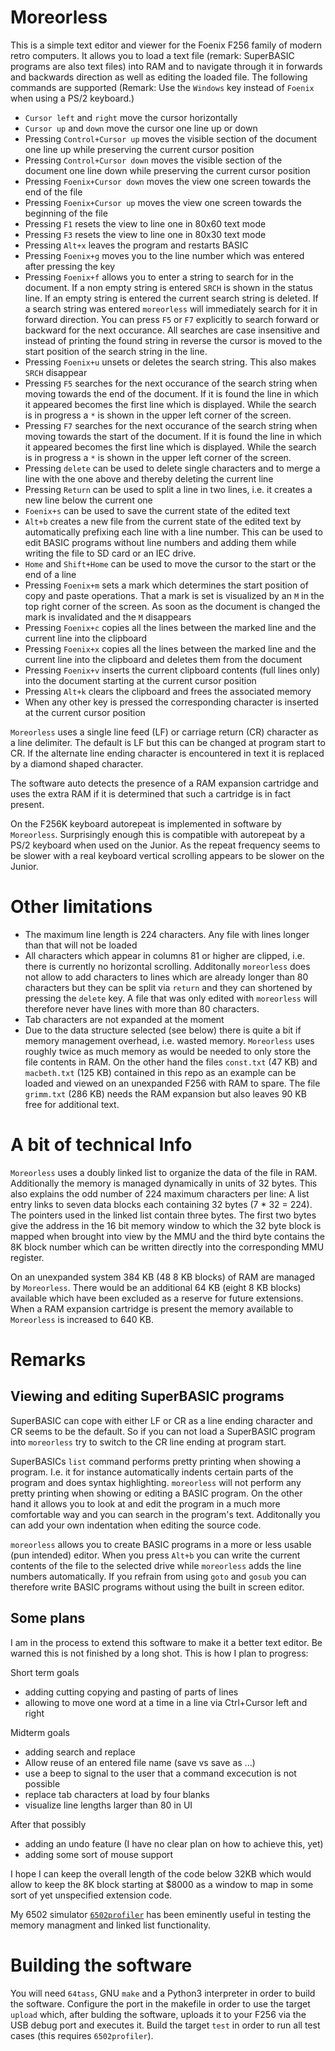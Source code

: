 # Moreorless

This is a simple text editor and viewer for the Foenix F256 family of modern retro computers. It allows you to load 
a text file (remark: SuperBASIC programs are also text files) into RAM and to navigate through it in forwards and backwards 
direction as well as editing the loaded file. The following commands are supported (Remark: Use the `Windows` key instead
of `Foenix` when using a PS/2 keyboard.)

- `Cursor left` and `right` move the cursor horizontally
- `Cursor up` and `down` move the cursor one line up or down
- Pressing `Control+Cursor up` moves the visible section of the document one line up while
preserving the current cursor position
- Pressing `Control+Cursor down` moves the visible section of the document one line down while
preserving the current cursor position
- Pressing `Foenix+Cursor down` moves the view one screen towards the end of the file
- Pressing `Foenix+Cursor up` moves the view one screen towards the beginning of the file
- Pressing `F1` resets the view to line one in 80x60 text mode
- Pressing `F3` resets the view to line one in 80x30 text mode
- Pressing `Alt+x` leaves the program and restarts BASIC
- Pressing `Foenix+g` moves you to the line number which was entered after pressing the key
- Pressing `Foenix+f` allows you to enter a string to search for in the document. If a non empty string is entered 
`SRCH` is  shown in the status line. If an empty string is entered the current search string is deleted. If
a search string was entered `moreorless` will immediately search for it in forward direction. You can press
 `F5` or `F7` explicitly to search forward or backward for the next occurance. All searches are case insensitive
and instead of printing the found string in reverse the cursor is moved to the start position of the search 
string in the line.
- Pressing `Foenix+u` unsets or deletes the search string. This also makes `SRCH` disappear
- Pressing `F5` searches for the next occurance of the search string when moving towards the end of the 
document. If it is found the line in which it appeared becomes the first line which is displayed. While
the search is in progress a `*` is shown in the upper left corner of the screen.
- Pressing `F7` searches for the next occurance of the search string when moving towards the start of the 
document. If it is found the line in which it appeared becomes the first line which is displayed. While
the search is in progress a `*` is shown in the upper left corner of the screen.
- Pressing `delete` can be used to delete single characters and to merge a line with the one above and thereby
deleting the current line
- Pressing `Return` can be used to split a line in two lines, i.e. it creates a new line below the current one
- `Foenix+s` can be used to save the current state of the edited text
- `Alt+b` creates a new file from the current state of the edited text by automatically prefixing each line with
a line number. This can be used to edit BASIC programs without line numbers and adding them while writing the
file to SD card or an IEC drive.
- `Home` and `Shift+Home` can be used to move the cursor to the start or the end of a line
- Pressing `Foenix+m` sets a mark which determines the start position of copy and paste operations. That a mark
is set is visualized by an `M` in the top right corner of the screen. As soon as the document is changed the mark 
is invalidated and the `M` disappears
- Pressing `Foenix+c` copies all the lines between the marked line and the current line into the clipboard
- Pressing `Foenix+x` copies all the lines between the marked line and the current line into the clipboard and deletes
them from the document
- Pressing `Foenix+v` inserts the current clipboard contents (full lines only) into the document starting
at the current cursor position
- Pressing `Alt+k` clears the clipboard and frees the associated memory
- When any other key is pressed the corresponding character is inserted at the current cursor position
 
`Moreorless` uses a single line feed (LF) or carriage return (CR) character as a line delimiter. The default 
is LF but this can be changed at program start to CR. If the alternate line ending character is encountered
in text it is replaced by a diamond shaped character.

The software auto detects the presence of a RAM expansion cartridge and uses the extra RAM if it is
determined that such a cartridge is in fact present.

On the F256K keyboard autorepeat is implemented in software by `Moreorless`. Surprisingly enough this is
compatible with autorepeat by a PS/2 keyboard when used on the Junior. As the repeat frequency seems
to be slower with a real keyboard vertical scrolling appears to be slower on the Junior.

# Other limitations

- The maximum line length is 224 characters. Any file with lines longer than that will not be loaded
- All characters which appear in columns 81 or higher are clipped, i.e. there is currently no horizontal scrolling.
Additonally `moreorless` does not allow to add characters to lines which are already longer than 80 characters but 
they can be split via `return` and they can shortened by pressing the `delete` key. A file that was only edited with
`moreorless` will therefore never have lines with more than 80 characters.
- Tab characters are not expanded at the moment
- Due to the data structure selected (see below) there is quite a bit if memory management overhead, i.e.
wasted memory. `Moreorless` uses roughly twice as much memory as would be needed to only store the file 
contents in RAM. On the other hand the files `const.txt` (47 KB) and `macbeth.txt` (125 KB) contained 
in this repo as an example can be loaded and viewed on an unexpanded F256 with RAM to spare. The file 
`grimm.txt` (286 KB) needs the RAM expansion but also leaves 90 KB free for additional text.

# A bit of technical Info

`Moreorless` uses a doubly linked list to organize the data of the file in RAM. Additionally the memory is
managed dynamically in units of 32 bytes. This also explains the odd number of 224 maximum characters per
line: A list entry links to seven data blocks each containing 32 bytes (7 * 32 = 224). The pointers used
in the linked list contain three bytes. The first two bytes give the address in the 16 bit memory window 
to which the 32 byte block is mapped when brought into view by the MMU and the third byte contains the 8K 
block number which can be written directly into the corresponding MMU register.

On an unexpanded system 384 KB (48 8 KB blocks) of RAM are managed by `Moreorless`. There would be an 
additional 64 KB (eight 8 KB blocks) available which have been excluded as a reserve for future extensions.
When a RAM expansion cartridge is present the memory available to `Moreorless` is increased to 640 KB.

# Remarks

## Viewing and editing SuperBASIC programs

SuperBASIC can cope with either LF or CR as a line ending character and CR seems to be the default. So if you 
can not load a SuperBASIC program into `moreorless` try to switch to the CR line ending at program start. 

SuperBASICs `list` command performs pretty printing when showing a program. I.e. it for instance automatically
indents certain parts of the program and does syntax highlighting. `moreorless` will not perform any pretty
printing when showing or editing a BASIC program. On the other hand it allows you to look at and edit the program 
in a much more comfortable way and you can search in the program's text. Additonally you can add your own indentation
when editing the source code. 

`moreorless` allows you to create BASIC programs in a more or less usable (pun intended) editor. When you press 
`Alt+b` you can write the current contents of the file to the selected drive while `moreorless` adds the line 
numbers automatically. If you refrain from using `goto` and `gosub` you can therefore write BASIC programs without 
using the built in screen editor.

## Some plans

I am in the process to extend this software to make it a better text editor. Be warned this is not finished by a 
long shot. This is how I plan to progress:

Short term goals  
- adding cutting copying and pasting of parts of lines
- allowing to move one word at a time in a line via Ctrl+Cursor left and right

Midterm goals
- adding search and replace
- Allow reuse of an entered file name (save vs save as ...)
- use a beep to signal to the user that a command excecution is not possible 
- replace tab characters at load by four blanks
- visualize line lengths larger than 80 in UI

After that possibly
- adding an undo feature (I have no clear plan on how to achieve this, yet)
- adding some sort of mouse support

I hope I can keep the overall length of the code below 32KB which would allow to keep the 8K block starting 
at $8000 as a window to map in some sort of yet unspecified extension code.

My 6502 simulator [`6502profiler`](https://github.com/rmsk2/6502profiler) has been eminently useful in testing
the memory managment and linked list functionality.

# Building the software

You will need `64tass`, GNU `make` and a Python3 interpreter in order to build the software. Configure the
port in the makefile in order to use the target `upload` which, after bulding the software, uploads it to
your F256 via the USB debug port and executes it. Build the target `test` in order to run all test cases
(this requires `6502profiler`).